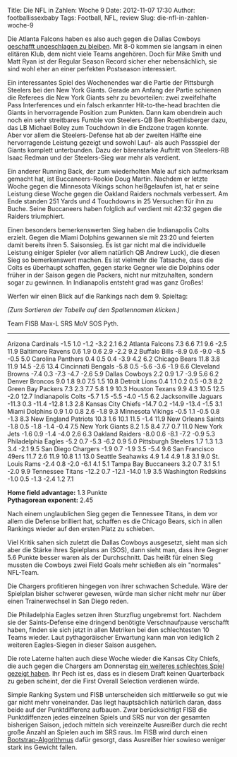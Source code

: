Title: Die NFL in Zahlen: Woche 9
Date: 2012-11-07 17:30
Author: footballissexbaby
Tags: Football, NFL, review
Slug: die-nfl-in-zahlen-woche-9

Die Atlanta Falcons haben es also auch gegen die Dallas Cowboys
[geschafft ungeschlagen zu bleiben][]. Mit 8-0 kommen sie langsam in
einen elitären Klub, dem nicht viele Teams angehören. Doch für Mike
Smith und Matt Ryan ist der Regular Season Record sicher eher
nebensächlich, sie sind wohl eher an einer perfekten Postseason
interessiert.

Ein interessantes Spiel des Wochenendes war die Partie der Pittsburgh
Steelers bei den New York Giants. Gerade am Anfang der Partie schienen
die Referees die New York Giants sehr zu bevorteilen: zwei zweifelhafte
Pass Interferences und ein falsch erkannter Hit-to-the-head brachten die
Giants in hervorragende Position zum Punkten. Dann kam obendrein auch
noch ein sehr streitbares Fumble von Steelers-QB Ben Roethlisberger
dazu, das LB Michael Boley zum Touchdown in die Endzone tragen konnte.  
Aber vor allem die Steelers-Defense hat ab der zweiten Hälfte eine
hervorragende Leistung gezeigt und sowohl Lauf- als auch Passspiel der
Giants komplett unterbunden. Dazu der bärenstarke Auftritt von
Steelers-RB Isaac Redman und der Steelers-Sieg war mehr als verdient.

Ein anderer Running Back, der zum wiederholten Male auf sich aufmerksam
gemacht hat, ist Buccaneers-Rookie Doug Martin. Nachdem er letzte Woche
gegen die Minnesota Vikings schon heißgelaufen ist, hat er seine
Leistung diese Woche gegen die Oakland Raiders nochmals verbessert. Am
Ende standen 251 Yards und 4 Touchdowns in 25 Versuchen für ihn zu
Buche. Seine Buccaneers haben folglich auf verdient mit 42:32 gegen die
Raiders triumphiert.

Einen besonders bemerkenswerten Sieg haben die Indianapolis Colts
erzielt. Gegen die Miami Dolphins gewannen sie mit 23:20 und feierten
damit bereits ihren 5. Saisonsieg. Es ist gar nicht mal die individuelle
Leistung einiger Spieler (vor allem natürlich QB Andrew Luck), die
diesen Sieg so bemerkenswert machen. Es ist vielmehr die Tatsache, dass
die Colts es überhaupt schaffen, gegen starke Gegner wie die Dolphins
oder früher in der Saison gegen die Packers, nicht nur mitzuhalten,
sondern sogar zu gewinnen. In Indianapolis entsteht grad was ganz
Großes!

Werfen wir einen Blick auf die Rankings nach dem 9. Spieltag:

*(Zum Sortieren der Tabelle auf den Spaltennamen klicken.)*

  Team                   FISB    Max-L   SRS     MoV     SOS    Pyth.
  ---------------------- ------- ------- ------- ------- ------ -------
  Arizona Cardinals      -1.5    1.0     -1.2    -3.2    2.1    6.2
  Atlanta Falcons        7.3     6.6     7.1     9.6     -2.5   11.9
  Baltimore Ravens       0.6     1.9     0.6     2.9     -2.2   9.2
  Buffalo Bills          -8.9    0.6     -9.0    -8.5    -0.5   5.0
  Carolina Panthers      0.4     0.5     0.4     -3.9    4.2    6.2
  Chicago Bears          11.8    3.8     11.9    14.5    -2.6   13.4
  Cincinnati Bengals     -5.8    0.5     -5.6    -3.6    -1.9   6.6
  Cleveland Browns       -7.4    0.3     -7.3    -4.7    -2.6   5.9
  Dallas Cowboys         2.2     0.9     1.7     -3.9    5.6    6.2
  Denver Broncos         9.0     1.8     9.0     7.5     1.5    10.8
  Detroit Lions          0.4     1.1     0.2     0.5     -0.3   8.2
  Green Bay Packers      7.3     2.3     7.7     5.8     1.9    10.3
  Houston Texans         9.9     4.3     10.5    12.5    -2.0   12.7
  Indianapolis Colts     -5.7    1.5     -5.5    -4.0    -1.5   6.2
  Jacksonville Jaguars   -11.3   0.3     -11.4   -12.8   1.3    2.8
  Kansas City Chiefs     -14.7   0.2     -14.9   -13.4   -1.5   3.1
  Miami Dolphins         0.9     1.0     0.8     2.6     -1.8   9.3
  Minnesota Vikings      -0.5    1.1     -0.5    0.8     -1.3   8.3
  New England Patriots   10.3    1.6     10.1    11.5    -1.4   11.9
  New Orleans Saints     -1.8    0.5     -1.8    -1.4    -0.4   7.5
  New York Giants        8.2     1.5     8.4     7.7     0.7    11.0
  New York Jets          -1.6    0.9     -1.4    -4.0    2.6    6.3
  Oakland Raiders        -8.0    0.6     -8.1    -7.2    -0.9   5.3
  Philadelphia Eagles    -5.2    0.7     -5.3    -6.2    0.9    5.0
  Pittsburgh Steelers    1.7     1.3     1.3     3.4     -2.1   9.5
  San Diego Chargers     -1.9    0.7     -1.9    3.5     -5.4   9.6
  San Francisco 49ers    11.7    2.6     11.9    10.8    1.1    13.0
  Seattle Seahawks       4.9     1.4     4.9     1.8     3.1    9.0
  St. Louis Rams         -2.4    0.8     -2.0    -6.1    4.1    5.1
  Tampa Bay Buccaneers   3.2     0.7     3.1     5.1     -2.0   9.9
  Tennessee Titans       -12.2   0.7     -12.1   -14.0   1.9    3.5
  Washington Redskins    -1.0    0.5     -1.3    -2.4    1.2    7.1

**Home field advantage:** 1.3 Punkte  
**Pythagorean exponent:** 2.45

Nach einem unglaublichen Sieg gegen die Tennessee Titans, in dem vor
allem die Defense brilliert hat, schaffen es die Chicago Bears, sich in
allen Rankings wieder auf den ersten Platz zu schieben.

Viel Kritik sahen sich zuletzt die Dallas Cowboys ausgesetzt, sieht man
sich aber die Stärke ihres Spielplans an (SOS), dann sieht man, dass
ihre Gegner 5.6 Punkte besser waren als der Durchschnitt. Das heißt für
einen Sieg mussten die Cowboys zwei Field Goals mehr schießen als ein
"normales" NFL-Team.

Die Chargers profitieren hingegen von ihrer schwachen Schedule. Wäre der
Spielplan bisher schwerer gewesen, würde man sicher nicht mehr nur über
einen Trainerwechsel in San Diego reden.

Die Philadelphia Eagles setzen ihren Sturzflug ungebremst fort. Nachdem
sie der Saints-Defense eine dringend benötigte Verschnaufpause
verschafft haben, finden sie sich jetzt in allen Metriken bei den
schlechtesten 10 Teams wieder. Laut pythagoräischer Erwartung kann man
von lediglich 2 weiteren Eagles-Siegen in dieser Saison ausgehen.

Die rote Laterne halten auch diese Woche wieder die Kansas City Chiefs,
die auch gegen die Chargers am Donnerstag [ein weiteres schlechtes Spiel
gezeigt haben][]. Ihr Pech ist es, dass es in diesem Draft keinen
Quarterback zu geben scheint, der die First Overall Selection verdienen
würde.

Simple Ranking System und FISB unterscheiden sich mittlerweile so gut
wie gar nicht mehr voneinander. Das liegt hauptsächlich natürlich daran,
dass beide auf der Punktdifferenz aufbauen. Zwar berücksichtigt FISB die
Punktdiffenzen jedes einzelnen Spiels und SRS nur von der gesamten
bisherigen Saison, jedoch mitteln sich vereinzelte Ausreißer durch die
recht große Anzahl an Spielen auch im SRS raus. Im FISB wird durch einen
[Bootstrap-Algorithmus][] dafür gesorgt, dass Ausreißer hier sowieso
weniger stark ins Gewicht fallen.

  [geschafft ungeschlagen zu bleiben]: http://footballissexbaby.de/2012/11/die-chancen-der-falcons-auf-eine-perfekte-saison/
    "Die Chancen der Falcons auf eine perfekte Saison"
  [ein weiteres schlechtes Spiel gezeigt haben]: http://footballissexbaby.de/2012/11/wie-schlecht-sind-die-chiefs-diese-saison-wirklich/
    "Wie schlecht sind die Chiefs diese Saison wirklich?"
  [Bootstrap-Algorithmus]: http://footballissexbaby.de/2011/10/stiefelriemen-fur-die-sagarin-rankings/
    "Stiefelriemen für die Sagarin-Rankings"
